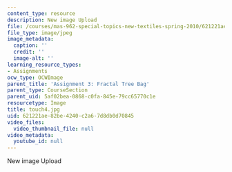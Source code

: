 ```yaml
---
content_type: resource
description: New image Upload
file: /courses/mas-962-special-topics-new-textiles-spring-2010/621221ae82be4240c2a67d8db0d70845_touch4.jpg
file_type: image/jpeg
image_metadata:
  caption: ''
  credit: ''
  image-alt: ''
learning_resource_types:
- Assignments
ocw_type: OCWImage
parent_title: 'Assignment 3: Fractal Tree Bag'
parent_type: CourseSection
parent_uid: 5af02bea-0868-c0fa-845e-79cc65770c1e
resourcetype: Image
title: touch4.jpg
uid: 621221ae-82be-4240-c2a6-7d8db0d70845
video_files:
  video_thumbnail_file: null
video_metadata:
  youtube_id: null
---
```

New image Upload

